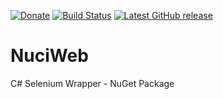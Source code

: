 [![Donate](https://img.shields.io/badge/-%E2%99%A5%20Donate-%23ff69b4)](https://hmlendea.go.ro/fund.html) [![Build Status](https://github.com/hmlendea/nuciweb/actions/workflows/dotnet.yml/badge.svg)](https://github.com/hmlendea/nuciweb/actions/workflows/dotnet.yml) [![Latest GitHub release](https://img.shields.io/github/v/release/hmlendea/nuciweb)](https://github.com/hmlendea/nuciweb/releases/latest)

# NuciWeb

C# Selenium Wrapper - NuGet Package
